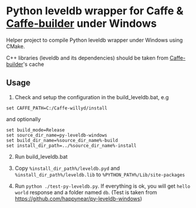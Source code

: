 # Python leveldb wrapper for Caffe & [Caffe-builder](https://github.com/willyd/caffe-builder) under Windows
Helper project to compile Python leveldb wrapper under Windows using CMake.

C++ libraries (leveldb and its dependencies) should be taken from [Caffe-builder](https://github.com/willyd/caffe-builder)'s cache


## Usage
1. Check and setup the configuration in the build_leveldb.bat, e.g
```
set CAFFE_PATH=C:/Caffe-willyd/install 
```
and optionally
```
set build_mode=Release
set source_dir_name=py-leveldb-windows
set build_dir_name=%source_dir_name%-build
set install_dir_path=../%source_dir_name%-install
```

2. Run build_leveldb.bat

3. Copy `%install_dir_path%/leveldb.pyd` and `%install_dir_path%/leveldb.lib` to `%PYTHON_PATH%/Lib/site-packages`

4. Run `python ./test-py-leveldb.py`. If everything is ok, you will get `hello world` response and a folder named `db`.
(Test is taken from https://github.com/happynear/py-leveldb-windows)
